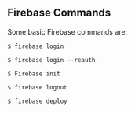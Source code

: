 
## Firebase Commands 

Some basic Firebase commands are:

```
$ firebase login

$ firebase login --reauth

$ Firebase init

$ firebase logout

$ firebase deploy
```

